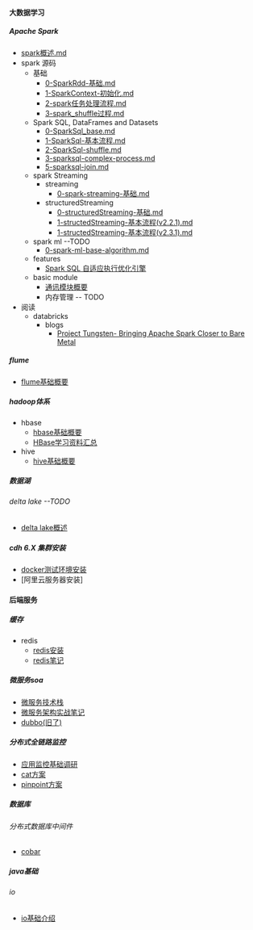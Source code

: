 #### 大数据学习
##### Apache Spark
-   [spark概述.md](learn/framework/bigdata/spark/spark概述.md)
-   spark 源码
    +   基础
        *   [0-SparkRdd-基础.md](learn/framework/bigdata/spark/源码/基础/0-SparkRdd.md)
        *   [1-SparkContext-初始化.md](learn/framework/bigdata/spark/源码/基础/1-SparkContext-初始化.md)
        *   [2-spark任务处理流程.md](learn/framework/bigdata/spark/源码/基础/2-spark任务处理流程.md)
        *   [3-spark_shuffle过程.md](learn/framework/bigdata/spark/源码/基础/3-spark_shuffle过程.md)
    +   Spark SQL, DataFrames and Datasets 
        *   [0-SparkSql_base.md](learn/framework/bigdata/spark/源码/sql/0-SparkSql_base.md)  
        *   [1-SparkSql-基本流程.md](learn/framework/bigdata/spark/源码/sql/1-SparkSql-基本流程.md)    
        *   [2-SparkSql-shuffle.md](learn/framework/bigdata/spark/源码/sql/2-SparkSql-shuffle.md)   
        *   [3-sparksql-complex-process.md](learn/framework/bigdata/spark/源码/sql/3-sparksql-complex-process.md)   
        *   [5-sparksql-join.md](learn/framework/bigdata/spark/源码/sql/5-sparksql-join.md)
    +   spark Streaming
        *   streaming
            -   [0-spark-streaming-基础.md](learn/framework/bigdata/spark/源码/streaming/0-spark-streaming-base.md) 
        *   structuredStreaming
            *   [0-structuredStreaming-基础.md](learn/framework/bigdata/spark/源码/StructuredStreaming/0-structuredStreaming-base.md) 
            *   [1-structedStreaming-基本流程(v2.2.1).md](learn/framework/bigdata/spark/源码/StructuredStreaming/1-structedStreaming-基本流程(2.2.1).md)  
            *   [1-structedStreaming-基本流程(v2.3.1).md](learn/framework/bigdata/spark/源码/StructuredStreaming/1-structedStreaming-基本流程(2.3.1).md) 
    +   spark ml  --TODO
        +   [0-spark-ml-base-algorithm.md](learn/framework/bigdata/spark/源码/ml/0-spark-ml-base-algorithm.md)
    +   features
        +   [Spark SQL 自适应执行优化引擎 ](learn/framework/bigdata/spark/源码/features/SparkSQL自适应执行优化引擎.md)
    +   basic module
        +   [通讯模块概要](learn/framework/bigdata/spark/源码/基础/通讯模块/spark通讯模块.md)
        +   内存管理 -- TODO
-   阅读
    +   databricks
        *   blogs
            -   [Project Tungsten- Bringing Apache Spark Closer to Bare Metal](learn/framework/bigdata/spark/官网/databricks/blogs/Project_Tungsten_Bringing_Apache_Spark_Closer_to_Bare_Metal.md)

##### flume
*   [flume基础概要](learn/framework/bigdata/flume/flume.md)

#####   hadoop体系
*   hbase
    *   [hbase基础概要](learn/framework/bigdata/hadoop/hbase/hbase.md)
    *   [HBase学习资料汇总](learn/framework/bigdata/hadoop/hbase/HBase全网最佳学习资料汇总笔记.md)
*   hive
    *   [hive基础概要](learn/framework/bigdata/hadoop/hive/hive.md)


#####  数据湖
######  delta lake --TODO
*   [delta lake概述](learn/framework/bigdata/DeltaLake/DeltaLake.md)

#####   cdh 6.X 集群安装
*   [docker测试环境安装](learn/framework/bigdata/集群安装/cdh/ClusterInstall.md)
*   [阿里云服务器安装]




#### 后端服务

#####  缓存
* redis
  * [redis安装](learn/framework/cache/redis/redis_install.md)
  * [redis笔记](learn/framework/cache/redis/redis.md)

##### 微服务soa

* [微服务技术栈](learn/framework/soa/微服务技术栈.md)
* [微服务架构实战笔记](learn/framework/soa/微服务架构实战/微服务架构note.md)
* [dubbo(旧了)](learn/framework/soa/dubbo/dubbo.md)

#####  分布式全链路监控

* [应用监控基础调研](learn/framework/monitor/应用监控.md)
* [cat方案](learn/framework/monitor/cat.md)
* [pinpoint方案](learn/framework/monitor/pinpoint.md)


#####     数据库
######    分布式数据库中间件
*   [cobar](learn/framework/database/cobar/cobar_note.md)


#####   java基础
######  io
*   [io基础介绍](learn/language/java/base/io/io.md)

